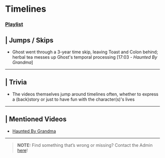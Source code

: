 # Timelines 
### [Playlist](https://www.youtube.com/playlist?list=PLwljWXtmIKiRybRwtFb4t-tvsWl89b9Ue)


## | Jumps / Skips 
- Ghost went through a 3-year time skip, leaving Toast and Colon behind; herbal tea messes up Ghost's temporal processing \[17:03 - *Haunted By Grandma*]

----

## | Trivia
- The videos themselves jump around timelines often, whether to express a \(back)story or just to have fun with the character\(s)'s lives

----

## | Mentioned Videos
- [Haunted By Grandma](https://youtu.be/yMRGseByyCU)

----

>**NOTE:** Find something that’s wrong or missing? Contact the Admin [here](../chapter_2.md)!